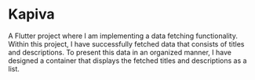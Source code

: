 # Kapiva
A Flutter project where I am implementing a data fetching functionality. Within this project, I have successfully fetched data that consists of titles and descriptions. To present this data in an organized manner, I have designed a container that displays the fetched titles and descriptions as a list.
